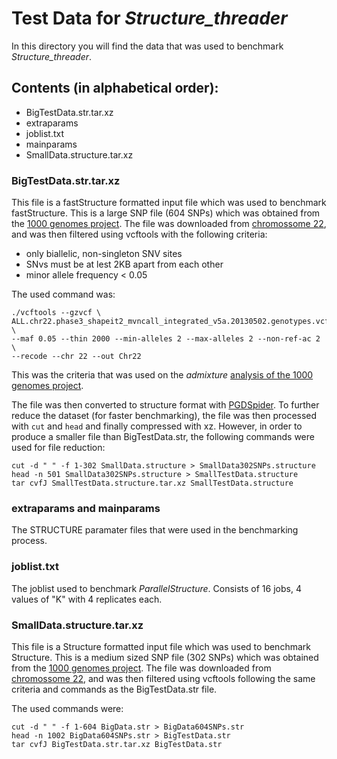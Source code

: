 # Test Data for  *Structure_threader*

In this directory you will find the data that was used to benchmark *Structure_threader*.

## Contents (in alphabetical order):

* BigTestData.str.tar.xz
* extraparams
* joblist.txt
* mainparams
* SmallData.structure.tar.xz

### BigTestData.str.tar.xz

This file is a fastStructure formatted input file which was used to benchmark fastStructure. This is a large SNP file (604 SNPs) which was obtained from the [1000 genomes project](http://www.1000genomes.org). The file was downloaded from [chromossome 22](http://ftp.1000genomes.ebi.ac.uk/vol1/ftp/release/20130502/ALL.chr22.phase3_shapeit2_mvncall_integrated_v5a.20130502.genotypes.vcf.gz), and was then filtered using vcftools with the following criteria:

* only biallelic, non-singleton SNV sites
* SNvs must be at lest 2KB apart from each other
* minor allele frequency < 0.05

The used command was:

    ./vcftools --gzvcf \
    ALL.chr22.phase3_shapeit2_mvncall_integrated_v5a.20130502.genotypes.vcf.gz \
    --maf 0.05 --thin 2000 --min-alleles 2 --max-alleles 2 --non-ref-ac 2 \
    --recode --chr 22 --out Chr22

This was the criteria that was used on the *admixture* [analysis of the 1000 genomes project](http://ftp.1000genomes.ebi.ac.uk/vol1/ftp/release/20130502/supporting/admixture_files/README.admixture_20141217).

The file was then converted to structure format with [PGDSpider](http://www.cmpg.unibe.ch/software/PGDSpider/).
To further reduce the dataset (for faster benchmarking), the file was then processed with `cut` and `head` and finally compressed with xz.
However, in order to produce a smaller file than BigTestData.str, the following commands were used for file reduction:

    cut -d " " -f 1-302 SmallData.structure > SmallData302SNPs.structure
    head -n 501 SmallData302SNPs.structure > SmallTestData.structure
    tar cvfJ SmallTestData.structure.tar.xz SmallTestData.structure


### extraparams and mainparams

The STRUCTURE paramater files that were used in the benchmarking process.

### joblist.txt

The joblist used to benchmark *ParallelStructure*. Consists of 16 jobs, 4 values of "K" with 4 replicates each.

### SmallData.structure.tar.xz

This file is a Structure formatted input file which was used to benchmark Structure. This is a medium sized SNP file (302 SNPs) which was obtained from the [1000 genomes project](http://www.1000genomes.org). The file was downloaded from [chromossome 22](http://ftp.1000genomes.ebi.ac.uk/vol1/ftp/release/20130502/ALL.chr22.phase3_shapeit2_mvncall_integrated_v5a.20130502.genotypes.vcf.gz), and was then filtered using vcftools following the same criteria and commands as the BigTestData.str file.


The used commands were:

    cut -d " " -f 1-604 BigData.str > BigData604SNPs.str
    head -n 1002 BigData604SNPs.str > BigTestData.str
    tar cvfJ BigTestData.str.tar.xz BigTestData.str

